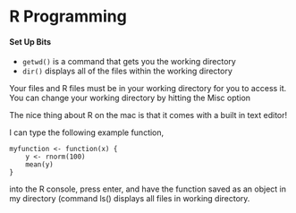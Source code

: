 # R Programming


#### Set Up Bits 
- ```getwd()``` is a command that gets you the working directory 
- ```dir()``` displays all of the files within the working directory

Your files and R files must be in your working directory for you to access it.
You can change your working directory by hitting the Misc option

The nice thing about R on the mac is that it comes with a built in text editor!

I can type the following example function,
```
myfunction <- function(x) {
	y <- rnorm(100)
	mean(y)
}
``` 
into the R console, press enter, and have the function saved as an object in my directory
(command ls() displays all files in working directory.
